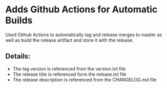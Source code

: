 # Adds Github Actions for Automatic Builds

Used Github Actions to automatically tag and release merges to master as well as build the release artifact and store it with the release.

## Details:

- The tag version is referenced from the version.txt file
- The release title is referenced form the release.txt file
- The release description is referenced from the CHANGELOG.md file